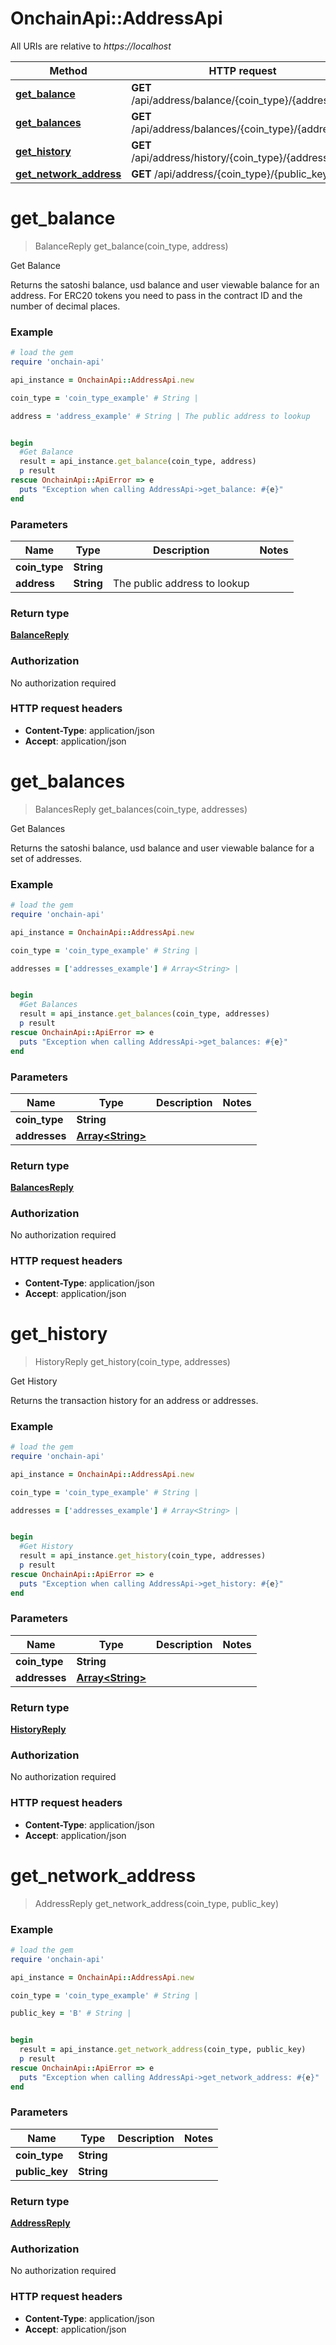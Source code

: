 # OnchainApi::AddressApi

All URIs are relative to *https://localhost*

Method | HTTP request | Description
------------- | ------------- | -------------
[**get_balance**](AddressApi.md#get_balance) | **GET** /api/address/balance/{coin_type}/{address} | Get Balance
[**get_balances**](AddressApi.md#get_balances) | **GET** /api/address/balances/{coin_type}/{addresses} | Get Balances
[**get_history**](AddressApi.md#get_history) | **GET** /api/address/history/{coin_type}/{addresses} | Get History
[**get_network_address**](AddressApi.md#get_network_address) | **GET** /api/address/{coin_type}/{public_key} | 


# **get_balance**
> BalanceReply get_balance(coin_type, address)

Get Balance

Returns the satoshi balance, usd balance and user viewable balance for an address. For ERC20 tokens you need to pass in the contract ID and the number of decimal places.

### Example
```ruby
# load the gem
require 'onchain-api'

api_instance = OnchainApi::AddressApi.new

coin_type = 'coin_type_example' # String | 

address = 'address_example' # String | The public address to lookup


begin
  #Get Balance
  result = api_instance.get_balance(coin_type, address)
  p result
rescue OnchainApi::ApiError => e
  puts "Exception when calling AddressApi->get_balance: #{e}"
end
```

### Parameters

Name | Type | Description  | Notes
------------- | ------------- | ------------- | -------------
 **coin_type** | **String**|  | 
 **address** | **String**| The public address to lookup | 

### Return type

[**BalanceReply**](BalanceReply.md)

### Authorization

No authorization required

### HTTP request headers

 - **Content-Type**: application/json
 - **Accept**: application/json



# **get_balances**
> BalancesReply get_balances(coin_type, addresses)

Get Balances

Returns the satoshi balance, usd balance and user viewable balance for a set of addresses.

### Example
```ruby
# load the gem
require 'onchain-api'

api_instance = OnchainApi::AddressApi.new

coin_type = 'coin_type_example' # String | 

addresses = ['addresses_example'] # Array<String> | 


begin
  #Get Balances
  result = api_instance.get_balances(coin_type, addresses)
  p result
rescue OnchainApi::ApiError => e
  puts "Exception when calling AddressApi->get_balances: #{e}"
end
```

### Parameters

Name | Type | Description  | Notes
------------- | ------------- | ------------- | -------------
 **coin_type** | **String**|  | 
 **addresses** | [**Array&lt;String&gt;**](String.md)|  | 

### Return type

[**BalancesReply**](BalancesReply.md)

### Authorization

No authorization required

### HTTP request headers

 - **Content-Type**: application/json
 - **Accept**: application/json



# **get_history**
> HistoryReply get_history(coin_type, addresses)

Get History

Returns the transaction history for an address or addresses.

### Example
```ruby
# load the gem
require 'onchain-api'

api_instance = OnchainApi::AddressApi.new

coin_type = 'coin_type_example' # String | 

addresses = ['addresses_example'] # Array<String> | 


begin
  #Get History
  result = api_instance.get_history(coin_type, addresses)
  p result
rescue OnchainApi::ApiError => e
  puts "Exception when calling AddressApi->get_history: #{e}"
end
```

### Parameters

Name | Type | Description  | Notes
------------- | ------------- | ------------- | -------------
 **coin_type** | **String**|  | 
 **addresses** | [**Array&lt;String&gt;**](String.md)|  | 

### Return type

[**HistoryReply**](HistoryReply.md)

### Authorization

No authorization required

### HTTP request headers

 - **Content-Type**: application/json
 - **Accept**: application/json



# **get_network_address**
> AddressReply get_network_address(coin_type, public_key)



### Example
```ruby
# load the gem
require 'onchain-api'

api_instance = OnchainApi::AddressApi.new

coin_type = 'coin_type_example' # String | 

public_key = 'B' # String | 


begin
  result = api_instance.get_network_address(coin_type, public_key)
  p result
rescue OnchainApi::ApiError => e
  puts "Exception when calling AddressApi->get_network_address: #{e}"
end
```

### Parameters

Name | Type | Description  | Notes
------------- | ------------- | ------------- | -------------
 **coin_type** | **String**|  | 
 **public_key** | **String**|  | 

### Return type

[**AddressReply**](AddressReply.md)

### Authorization

No authorization required

### HTTP request headers

 - **Content-Type**: application/json
 - **Accept**: application/json



